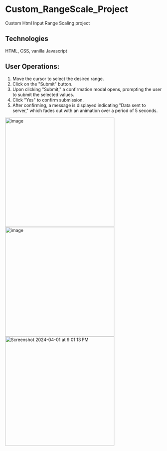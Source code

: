 # Custom_RangeScale_Project 
 Custom Html Input Range Scaling project

## Technologies 
HTML, CSS, vanilla Javascript
 
## User Operations: 
1. Move the cursor to select the desired range.
2. Click on the "Submit" button.
3. Upon clicking "Submit," a confirmation modal opens, prompting the user to submit the selected values.
4. Click "Yes" to confirm submission.
5. After confirming, a message is displayed indicating "Data sent to server," which fades out with an animation over a period of 5 seconds.

<img width="350" alt="image" src="https://github.com/shashankgopalakrishna/Custom_RangeScale_Project/assets/143437355/d9a55d9a-57a3-4b39-9e55-485ea9ff5703">

<img width="350" alt="image" src="https://github.com/shashankgopalakrishna/Custom_RangeScale_Project/assets/143437355/890d1831-8537-4ac3-9ab6-5686731c33b4">

<img width="350" alt="Screenshot 2024-04-01 at 9 01 13 PM" src="https://github.com/shashankgopalakrishna/Custom_RangeScale_Project/assets/143437355/e7ba5ebe-f614-4ded-8ed2-b7fd9e4f6a81">





